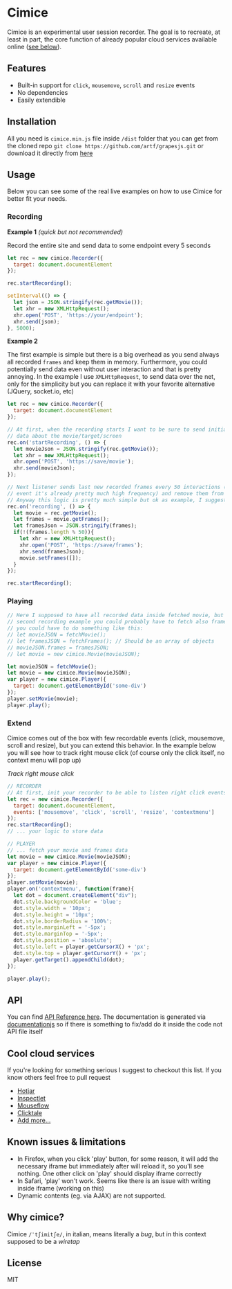 # Cimice

Cimice is an experimental user session recorder. The goal is to recreate, at least in part, the core function of already popular cloud services available online ([see below](#cool-cloud-services)).

## Features

* Built-in support for `click`, `mousemove`, `scroll` and `resize` events
* No dependencies
* Easily extendible

## Installation

All you need is `cimice.min.js` file inside `/dist` folder that you can get from the cloned repo `git clone https://github.com/artf/grapesjs.git` or download it directly from [here](https://raw.githubusercontent.com/artf/cimice/master/dist/cimice.min.js)

## Usage

Below you can see some of the real live examples on how to use Cimice for better fit your needs.

### Recording

**Example 1** *(quick but not recommended)*

Record the entire site and send data to some endpoint every 5 seconds

```js
let rec = new cimice.Recorder({
  target: document.documentElement
});

rec.startRecording();

setInterval(() => {
  let json = JSON.stringify(rec.getMovie());
  let xhr = new XMLHttpRequest();
  xhr.open('POST', 'https://your/endpoint');
  xhr.send(json);
}, 5000);
```

**Example 2**

The first example is simple but there is a big overhead as you send always all recorded `frames` and keep them in memory.
Furthermore, you could potentially send data even without user interaction and that is pretty annoying.
In the example I use `XMLHttpRequest`, to send data over the net, only for the simplicity but you can replace it with your favorite alternative (JQuery, socket.io, etc)

```js
let rec = new cimice.Recorder({
  target: document.documentElement
});

// At first, when the recording starts I want to be sure to send initial
// data about the movie/target/screen
rec.on('startRecording', () => {
  let movieJson = JSON.stringify(rec.getMovie());
  let xhr = new XMLHttpRequest();
  xhr.open('POST', 'https://save/movie');
  xhr.send(movieJson);
});

// Next listener sends last new recorded frames every 50 interactions (with default mousemove
// event it's already pretty much high frequency) and remove them from the collection.
// Anyway this logic is pretty much simple but ok as example, I suggest to build your own.
rec.on('recording', () => {
  let movie = rec.getMovie();
  let frames = movie.getFrames();
  let framesJson = JSON.stringify(frames);
  if(!(frames.length % 50)){
    let xhr = new XMLHttpRequest();
    xhr.open('POST', 'https://save/frames');
    xhr.send(framesJson);
    movie.setFrames([]);
  }
});

rec.startRecording();
```

### Playing

```js
// Here I supposed to have all recorded data inside fetched movie, but following the
// second recording example you could probably have to fetch also frames data. So
// you could have to do something like this:
// let movieJSON = fetchMovie();
// let framesJSON = fetchFrames(); // Should be an array of objects
// movieJSON.frames = framesJSON;
// let movie = new cimice.Movie(movieJSON);

let movieJSON = fetchMovie();
let movie = new cimice.Movie(movieJSON);
var player = new cimice.Player({
  target: document.getElementById('some-div')
});
player.setMovie(movie);
player.play();
```

### Extend
Cimice comes out of the box with few recordable events (click, mousemove, scroll and resize), but you can extend this behavior.
In the example below you will see how to track right mouse click (of course only the click itself, no context menu will pop up)

*Track right mouse click*

```js
// RECORDER
// At first, init your recorder to be able to listen right click events (contextmenu)
let rec = new cimice.Recorder({
  target: document.documentElement,
  events: ['mousemove', 'click', 'scroll', 'resize', 'contextmenu']
});
rec.startRecording();
// ... your logic to store data

// PLAYER
// ... fetch your movie and frames data
let movie = new cimice.Movie(movieJSON);
var player = new cimice.Player({
  target: document.getElementById('some-div')
});
player.setMovie(movie);
player.on('contextmenu', function(frame){
  let dot = document.createElement("div");
  dot.style.backgroundColor = 'blue';
  dot.style.width = '10px';
  dot.style.height = '10px';
  dot.style.borderRadius = '100%';
  dot.style.marginLeft = '-5px';
  dot.style.marginTop = '-5px';
  dot.style.position = 'absolute';
  dot.style.left = player.getCursorX() + 'px';
  dot.style.top = player.getCursorY() + 'px';
  player.getTarget().appendChild(dot);
});

player.play();
```

## API

You can find [API Reference here](http://artf.github.io/cimice/docs). The documentation is generated via [documentationjs](https://github.com/documentationjs/documentation) so if there is something to fix/add do it inside the code not API file itself

## Cool cloud services

If you're looking for something serious I suggest to checkout this list. If you know others feel free to pull request

* [Hotjar](https://www.hotjar.com/)
* [Inspectlet](https://www.inspectlet.com/)
* [Mouseflow](https://mouseflow.com/)
* [Clicktale](https://www.clicktale.com/)
* [Add more...](https://github.com/artf/cimice/edit/master/README.md)

## Known issues & limitations

- In Firefox, when you click 'play' button, for some reason, it will add the necessary iframe but immediately after will reload it, so you'll see nothing. One other click on 'play' should display iframe correctly
- In Safari, 'play' won't work. Seems like there is an issue with writing inside iframe (working on this)
- Dynamic contents (eg. via AJAX) are not supported.

## Why cimice?

Cimice `/ˈtʃimitʃe/`, in italian, means literally a *bug*, but in this context supposed to be a *wiretap*

## License

MIT